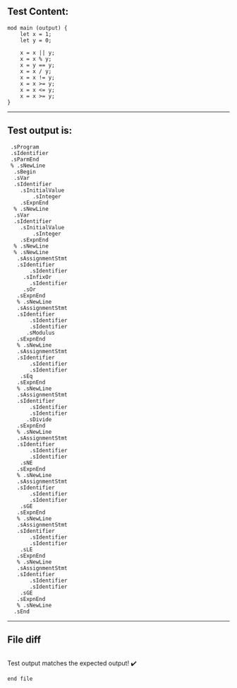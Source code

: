 
Test Content: 
-------------------------
```
mod main (output) {
    let x = 1;
    let y = 0;

    x = x || y;
    x = x % y;
    x = y == y;
    x = x / y;
    x = x != y;
    x = x >= y;
    x = x <= y;
    x = x >= y;
}
```
------------------------
Test output is: 
-------------------------
```
 .sProgram
 .sIdentifier
 .sParmEnd
 % .sNewLine
  .sBegin
  .sVar
  .sIdentifier
    .sInitialValue
        .sInteger
    .sExpnEnd
  % .sNewLine
  .sVar
  .sIdentifier
    .sInitialValue
        .sInteger
    .sExpnEnd
  % .sNewLine
  % .sNewLine
   .sAssignmentStmt
   .sIdentifier
       .sIdentifier
     .sInfixOr
       .sIdentifier
     .sOr
   .sExpnEnd
   % .sNewLine
   .sAssignmentStmt
   .sIdentifier
       .sIdentifier
       .sIdentifier
      .sModulus
   .sExpnEnd
   % .sNewLine
   .sAssignmentStmt
   .sIdentifier
       .sIdentifier
       .sIdentifier
    .sEq
   .sExpnEnd
   % .sNewLine
   .sAssignmentStmt
   .sIdentifier
       .sIdentifier
       .sIdentifier
      .sDivide
   .sExpnEnd
   % .sNewLine
   .sAssignmentStmt
   .sIdentifier
       .sIdentifier
       .sIdentifier
    .sNE
   .sExpnEnd
   % .sNewLine
   .sAssignmentStmt
   .sIdentifier
       .sIdentifier
       .sIdentifier
    .sGE
   .sExpnEnd
   % .sNewLine
   .sAssignmentStmt
   .sIdentifier
       .sIdentifier
       .sIdentifier
    .sLE
   .sExpnEnd
   % .sNewLine
   .sAssignmentStmt
   .sIdentifier
       .sIdentifier
       .sIdentifier
    .sGE
   .sExpnEnd
   % .sNewLine
  .sEnd

```
------------------------

File diff
-------------------------
```diff

```
Test output matches the expected output! :heavy_check_mark:

```
end file
